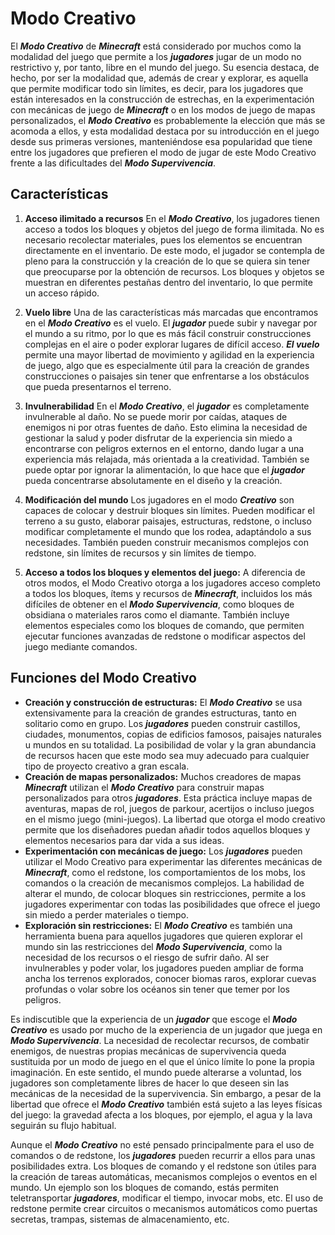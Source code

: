 # Modo Creativo

El ***Modo Creativo*** de ***Minecraft*** está considerado por muchos como la modalidad del juego que permite a los ***jugadores*** jugar de un modo no restrictivo y, por tanto, libre en el mundo del juego. Su esencia destaca, de hecho, por ser la modalidad que, además de crear y explorar, es aquella que permite modificar todo sin límites, es decir, para los jugadores que están interesados en la construcción de estrechas, en la experimentación con mecánicas de juego de ***Minecraft*** o en los modos de juego de mapas personalizados, el ***Modo Creativo*** es probablemente la elección que más se acomoda a ellos, y esta modalidad destaca por su introducción en el juego desde sus primeras versiones, manteniéndose esa popularidad que tiene entre los jugadores que prefieren el modo de jugar de este Modo Creativo frente a las dificultades del ***Modo Supervivencia***. 

## Características

1. **Acceso ilimitado a recursos**
En el ***Modo Creativo***, los jugadores tienen acceso a todos los bloques y objetos del juego de forma ilimitada. No es necesario recolectar materiales, pues los elementos se encuentran directamente en el inventario. De este modo, el jugador se contempla de pleno para la construcción y la creación de lo que se quiera sin tener que preocuparse por la obtención de recursos. Los bloques y objetos se muestran en diferentes pestañas dentro del inventario, lo que permite un acceso rápido.

2. **Vuelo libre**
Una de las características más marcadas que encontramos en el ***Modo Creativo*** es el vuelo. El ***jugador*** puede subir y navegar por el mundo a su ritmo, por lo que es más fácil construir construcciones complejas en el aire o poder explorar lugares de difícil acceso. ***El vuelo*** permite una mayor libertad de movimiento y agilidad en la experiencia de juego, algo que es especialmente útil para la creación de grandes construcciones o paisajes sin tener que enfrentarse a los obstáculos que pueda presentarnos el terreno.

3. **Invulnerabilidad**
En el ***Modo Creativo***, el ***jugador*** es completamente invulnerable al daño. No se puede morir por caídas, ataques de enemigos ni por otras fuentes de daño. Esto elimina la necesidad de gestionar la salud y poder disfrutar de la experiencia sin miedo a encontrarse con peligros externos en el entorno, dando lugar a una experiencia más relajada, más orientada a la creatividad. También se puede optar por ignorar la alimentación, lo que hace que el ***jugador*** pueda concentrarse absolutamente en el diseño y la creación.

4. **Modificación del mundo**
Los jugadores en el modo ***Creativo*** son capaces de colocar y destruir bloques sin límites. Pueden modificar el terreno a su gusto, elaborar paisajes, estructuras, redstone, o incluso modificar completamente el mundo que los rodea, adaptándolo a sus necesidades. También pueden construir mecanismos complejos con redstone, sin límites de recursos y sin límites de tiempo.

5. **Acceso a todos los bloques y elementos del juego:** A diferencia de otros modos, el Modo Creativo otorga a los jugadores acceso completo a todos los bloques, ítems y recursos de ***Minecraft***, incluidos los más difíciles de obtener en el ***Modo Supervivencia***, como bloques de obsidiana o materiales raros como el diamante. También incluye elementos especiales como los bloques de comando, que permiten ejecutar funciones avanzadas de redstone o modificar aspectos del juego mediante comandos.

## Funciones del Modo Creativo

- **Creación y construcción de estructuras:** El ***Modo Creativo*** se usa extensivamente para la creación de grandes estructuras, tanto en solitario como en grupo. Los ***jugadores*** pueden construir castillos, ciudades, monumentos, copias de edificios famosos, paisajes naturales u mundos en su totalidad. La posibilidad de volar y la gran abundancia de recursos hacen que este modo sea muy adecuado para cualquier tipo de proyecto creativo a gran escala.
- **Creación de mapas personalizados:** Muchos creadores de mapas ***Minecraft*** utilizan el ***Modo Creativo*** para construir mapas personalizados para otros ***jugadores***. Esta práctica incluye mapas de aventuras, mapas de rol, juegos de parkour, acertijos o incluso juegos en el mismo juego (mini-juegos). La libertad que otorga el modo creativo permite que los diseñadores puedan añadir todos aquellos bloques y elementos necesarios para dar vida a sus ideas.
- **Experimentación con mecánicas de juego:** Los ***jugadores*** pueden utilizar el Modo Creativo para experimentar las diferentes mecánicas de ***Minecraft***, como el redstone, los comportamientos de los mobs, los comandos o la creación de mecanismos complejos. La habilidad de alterar el mundo, de colocar bloques sin restricciones, permite a los jugadores experimentar con todas las posibilidades que ofrece el juego sin miedo a perder materiales o tiempo.
- **Exploración sin restricciones:** El ***Modo Creativo*** es también una herramienta buena para aquellos jugadores que quieren explorar el mundo sin las restricciones del ***Modo Supervivencia***, como la necesidad de los recursos o el riesgo de sufrir daño. Al ser invulnerables y poder volar, los jugadores pueden ampliar de forma ancha los terrenos explorados, conocer biomas raros, explorar cuevas profundas o volar sobre los océanos sin tener que temer por los peligros.

Es indiscutible que la experiencia de un ***jugador*** que escoge el ***Modo Creativo*** es usado por mucho de la experiencia de un jugador que juega en ***Modo Supervivencia***. La necesidad de recolectar recursos, de combatir enemigos, de nuestras propias mecánicas de supervivencia queda sustituida por un modo de juego en el que el único límite lo pone la propia imaginación. En este sentido, el mundo puede alterarse a voluntad, los jugadores son completamente libres de hacer lo que deseen sin las mecánicas de la necesidad de la supervivencia. Sin embargo, a pesar de la libertad que ofrece el ***Modo Creativo*** también está sujeto a las leyes físicas del juego: la gravedad afecta a los bloques, por ejemplo, el agua y la lava seguirán su flujo habitual.

Aunque el ***Modo Creativo*** no esté pensado principalmente para el uso de comandos o de redstone, los ***jugadores*** pueden recurrir a ellos para unas posibilidades extra. Los bloques de comando y el redstone son útiles para la creación de tareas automáticas, mecanismos complejos o eventos en el mundo. Un ejemplo son los bloques de comando, estás permiten teletransportar ***jugadores***, modificar el tiempo, invocar mobs, etc. El uso de redstone permite crear circuitos o mecanismos automáticos como puertas secretas, trampas, sistemas de almacenamiento, etc. 

